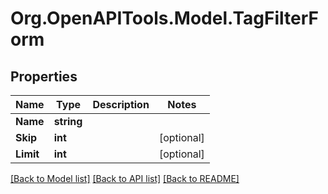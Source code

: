 # Org.OpenAPITools.Model.TagFilterForm

## Properties

Name | Type | Description | Notes
------------ | ------------- | ------------- | -------------
**Name** | **string** |  | 
**Skip** | **int** |  | [optional] 
**Limit** | **int** |  | [optional] 

[[Back to Model list]](../../README.md#documentation-for-models) [[Back to API list]](../../README.md#documentation-for-api-endpoints) [[Back to README]](../../README.md)

